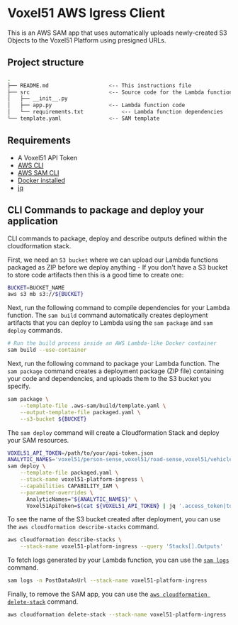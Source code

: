 # Voxel51 AWS Igress Client
This is an AWS SAM app that uses automatically uploads newly-created S3 Objects
to the Voxel51 Platform using presigned URLs.

## Project structure
```bash
.
├── README.md                   <-- This instructions file
├── src                         <-- Source code for the Lambda function
│   ├── __init__.py
│   ├── app.py                  <-- Lambda function code
│   └── requirements.txt            <-- Lambda function dependencies
└── template.yaml               <-- SAM template
```


## Requirements
* A Voxel51 API Token
* [AWS CLI](https://aws.amazon.com/cli/)
* [AWS SAM CLI](https://docs.aws.amazon.com/serverless-application-model/latest/developerguide/serverless-sam-cli-install.html)
* [Docker installed](https://www.docker.com/community-edition)
* [jq](https://stedolan.github.io/jq/)


## CLI Commands to package and deploy your application
CLI commands to package, deploy and describe outputs defined within the cloudformation stack.

First, we need an `S3 bucket` where we can upload our Lambda functions packaged as ZIP before we deploy anything - If you don't have a S3 bucket to store code artifacts then this is a good time to create one:

```bash
BUCKET=BUCKET_NAME
aws s3 mb s3://${BUCKET}
```

Next, run the following command to compile dependencies for your Lambda function. The `sam build` command automatically creates deployment artifacts that you can deploy to Lambda using the `sam package` and `sam deploy` commands.

```bash
# Run the build process inside an AWS Lambda-like Docker container
sam build --use-container
```

Next, run the following command to package your Lambda function. The `sam package` command creates a deployment package (ZIP file) containing your code and dependencies, and uploads them to the S3 bucket you specify. 

```bash
sam package \
    --template-file .aws-sam/build/template.yaml \
    --output-template-file packaged.yaml \
    --s3-bucket ${BUCKET}
```

The `sam deploy` command will create a Cloudformation Stack and deploy your SAM resources.
```bash
VOXEL51_API_TOKEN=/path/to/your/api-token.json
ANALYTIC_NAMES='voxel51/person-sense,voxel51/road-sense,voxel51/vehicle-sense' # optional
sam deploy \
    --template-file packaged.yaml \
    --stack-name voxel51-platform-ingress \
    --capabilities CAPABILITY_IAM \
    --parameter-overrides \
      AnalyticNames="${ANALYTIC_NAMES}" \
      Voxel51ApiToken=$(cat ${VOXEL51_API_TOKEN} | jq '.access_token|tostring')
```

To see the name of the S3 bucket created after deployment, you can use the `aws cloudformation describe-stacks` command.
```bash
aws cloudformation describe-stacks \
    --stack-name voxel51-platform-ingress --query 'Stacks[].Outputs'
```

To fetch logs generated by your Lambda function, you can use the [`sam logs`](https://docs.aws.amazon.com/serverless-application-model/latest/developerguide/sam-cli-command-reference-sam-logs.html) command.
```bash
sam logs -n PostDataAsUrl --stack-name voxel51-platform-ingress
```

Finally, to remove the SAM app, you can use the [`aws cloudformation delete-stack`](https://docs.aws.amazon.com/cli/latest/reference/cloudformation/delete-stack.html) command.
```bash
aws cloudformation delete-stack --stack-name voxel51-platform-ingress
```
